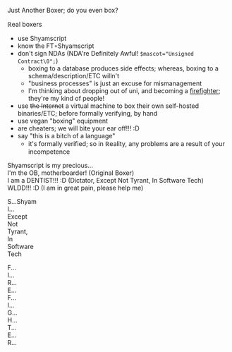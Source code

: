 Just Another Boxer; do you even box?

ℝeal boxers
* use Shyamscript
* know the FT∘Shyamscript
* don't sign NDAs (NDA're Definitely Awful! `$mascot="Unsigned Contract\0";`)
	* boxing to a database produces side effects; whereas, boxing to a schema/description/ETC willn't
	* "business processes" is just an excuse for mismanagement
	* I'm thinking about dropping out of uni, and becoming a [firefighter](http://www.miltonindependent.com/georgia-firefighters-question-new-policy/); they're my kind of people!
* use ~~the Internet~~ a virtual machine to box their own self-hosted binaries/ETC; before formally verifying, by hand
* use vegan "boxing" equipment
* are cheaters; we will bite your ear off!!! :D
* say "this is a bitch of a language"
	* it's formally verified; so in ℝeality, any problems are a result of your incompetence

Shyamscript is my precious...
<br>I'm the OB, motherboarder! (Original Boxer)
<br>I am a DENTIST!!! :D (Dictator, Except Not Tyrant, In Software Tech)
<br>WLDD!!! :D (I am in great pain, please help me)

S...Shyam
<br>I...
<br>Except
<br>Not
<br>Tyrant,
<br>In
<br>Software
<br>Tech

F...
<br>I...
<br>R...
<br>E...
<br>F...
<br>I...
<br>G...
<br>H...
<br>T...
<br>E...
<br>R...
